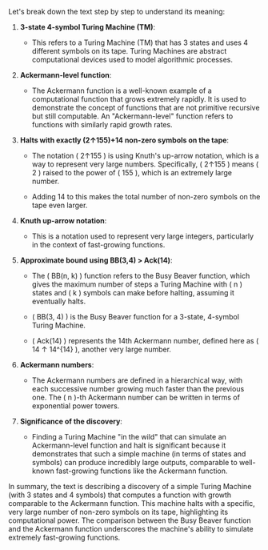 Let's break down the text step by step to understand its meaning:

1. **3-state 4-symbol Turing Machine (TM)**:
    
    - This refers to a Turing Machine (TM) that has 3 states and uses 4 different symbols on its tape. Turing Machines are abstract computational devices used to model algorithmic processes.
        
2. **Ackermann-level function**:
    
    - The Ackermann function is a well-known example of a computational function that grows extremely rapidly. It is used to demonstrate the concept of functions that are not primitive recursive but still computable. An "Ackermann-level" function refers to functions with similarly rapid growth rates.
        
3. **Halts with exactly (2↑155)+14 non-zero symbols on the tape**:
    
    - The notation ( 2↑155 ) is using Knuth's up-arrow notation, which is a way to represent very large numbers. Specifically, ( 2↑155 ) means ( 2 ) raised to the power of ( 155 ), which is an extremely large number.
        
    - Adding 14 to this makes the total number of non-zero symbols on the tape even larger.
        
4. **Knuth up-arrow notation**:
    
    - This is a notation used to represent very large integers, particularly in the context of fast-growing functions.
        
5. **Approximate bound using BB(3,4) > Ack(14)**:
    
    - The ( BB(n, k) ) function refers to the Busy Beaver function, which gives the maximum number of steps a Turing Machine with ( n ) states and ( k ) symbols can make before halting, assuming it eventually halts.
        
    - ( BB(3, 4) ) is the Busy Beaver function for a 3-state, 4-symbol Turing Machine.
        
    - ( Ack(14) ) represents the 14th Ackermann number, defined here as ( 14 ↑ 14^{14} ), another very large number.
        
6. **Ackermann numbers**:
    
    - The Ackermann numbers are defined in a hierarchical way, with each successive number growing much faster than the previous one. The ( n )-th Ackermann number can be written in terms of exponential power towers.
        
7. **Significance of the discovery**:
    
    - Finding a Turing Machine "in the wild" that can simulate an Ackermann-level function and halt is significant because it demonstrates that such a simple machine (in terms of states and symbols) can produce incredibly large outputs, comparable to well-known fast-growing functions like the Ackermann function.
        

In summary, the text is describing a discovery of a simple Turing Machine (with 3 states and 4 symbols) that computes a function with growth comparable to the Ackermann function. This machine halts with a specific, very large number of non-zero symbols on its tape, highlighting its computational power. The comparison between the Busy Beaver function and the Ackermann function underscores the machine's ability to simulate extremely fast-growing functions.